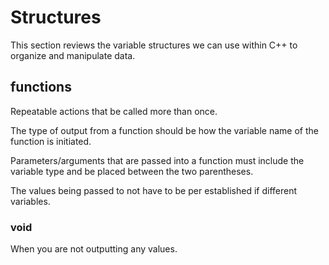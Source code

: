 # Structures

This section reviews the variable structures we can use within C++ to organize and manipulate data.

## functions

Repeatable actions that be called more than once.

The type of output from a function should be how the variable name of the function is initiated.

Parameters/arguments that are passed into a function must include the variable type and be placed between the two parentheses.

The values being passed to not have to be per established if different variables.

### void 

When you are not outputting any values.

